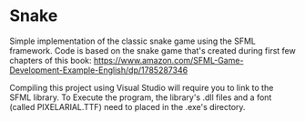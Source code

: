 # Snake
Simple implementation of the classic snake game using the SFML framework. Code is based on the snake game that's created during first few chapters of this book:
https://www.amazon.com/SFML-Game-Development-Example-English/dp/1785287346  

Compiling this project using Visual Studio will require you to link to the SFML library.
To Execute the program, the library's .dll files and a font (called PIXELARIAL.TTF) need to placed in the .exe's directory.